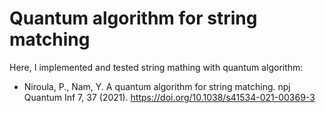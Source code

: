 # Quantum algorithm for string matching

Here, I implemented and tested string mathing with quantum algorithm:
- Niroula, P., Nam, Y. A quantum algorithm for string matching. npj Quantum Inf 7, 37 (2021). https://doi.org/10.1038/s41534-021-00369-3
